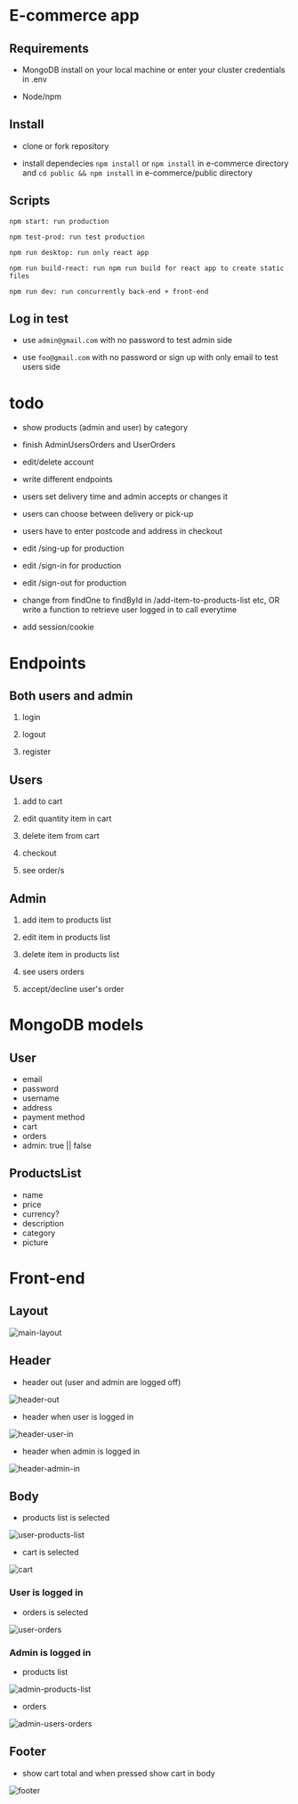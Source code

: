 # E-commerce app

## Requirements

* MongoDB install on your local machine or enter your cluster credentials in .env

* Node/npm

## Install

* clone or fork repository

* install dependecies ```npm install``` or ```npm install``` in e-commerce directory and ```cd public && npm install``` in e-commerce/public directory

## Scripts

```npm start: run production```

```npm test-prod: run test production```

```npm run desktop: run only react app```

```npm run build-react: run npm run build for react app to create static files```

```npm run dev: run concurrently back-end + front-end```

## Log in test

* use ```admin@gmail.com``` with no password to test admin side

* use ```foo@gmail.com``` with no password or sign up with only email to test users side

# todo

* show products (admin and user) by category

* finish AdminUsersOrders and UserOrders

* edit/delete account

* write different endpoints

* users set delivery time and admin accepts or changes it

* users can choose between delivery or pick-up

* users have to enter postcode and address in checkout

* edit /sing-up for production

* edit /sign-in for production

* edit /sign-out for production

* change from findOne to findById in /add-item-to-products-list etc, OR write a function to retrieve user logged in to call everytime

* add session/cookie

# Endpoints

## Both users and admin

1. login

2. logout

3. register

## Users

1. add to cart

2. edit quantity item in cart

3. delete item from cart

4. checkout

5. see order/s

## Admin

1. add item to products list

2. edit item in products list

3. delete item in products list

4. see users orders

5. accept/decline user's order

# MongoDB models

## User

* email
* password
* username
* address
* payment method
* cart
* orders
* admin: true || false

## ProductsList

* name
* price
* currency?
* description
* category
* picture

# Front-end

## Layout

![main-layout](./files/main-layout.png)

## Header

* header out (user and admin are logged off)

![header-out](./files/header-out.png)

* header when user is logged in

![header-user-in](./files/header-user-in.png)

* header when admin is logged in

![header-admin-in](./files/header-admin-in.png)

## Body

* products list is selected

![user-products-list](./files/user-products-list.png)

* cart is selected

![cart](./files/cart.png)

### User is logged in


* orders is selected

![user-orders](./files/user-orders.png)

### Admin is logged in

* products list

![admin-products-list](./files/admin-products-list.png)


* orders

![admin-users-orders](./files/admin-users-orders.png)

## Footer

* show cart total and when pressed show cart in body

![footer](./files/footer.png)